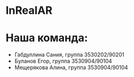 # InRealAR
# Наша команда:
* Габдуллина Сания, группа 3530202/90201
* Буланов Егор, группа 3530904/90104
* Мещерякова Алина, группа 3530904/90104
